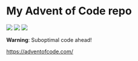 # My Advent of Code repo

![](https://img.shields.io/badge/day%20📅-20-blue) ![](https://img.shields.io/badge/stars%20⭐-16-yellow) ![](https://img.shields.io/badge/days%20completed-8-red)

**Warning**: Suboptimal code ahead!

https://adventofcode.com/
